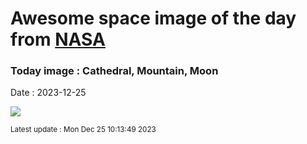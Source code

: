
# Awesome space image of the day from [NASA](https://api.nasa.gov/)

### Today image : Cathedral, Mountain, Moon
Date : 2023-12-25

![](https://apod.nasa.gov/apod/image/2312/MoonAligned_Minato_960.jpg)

<small>Latest update : Mon Dec 25 10:13:49 2023</small>
        